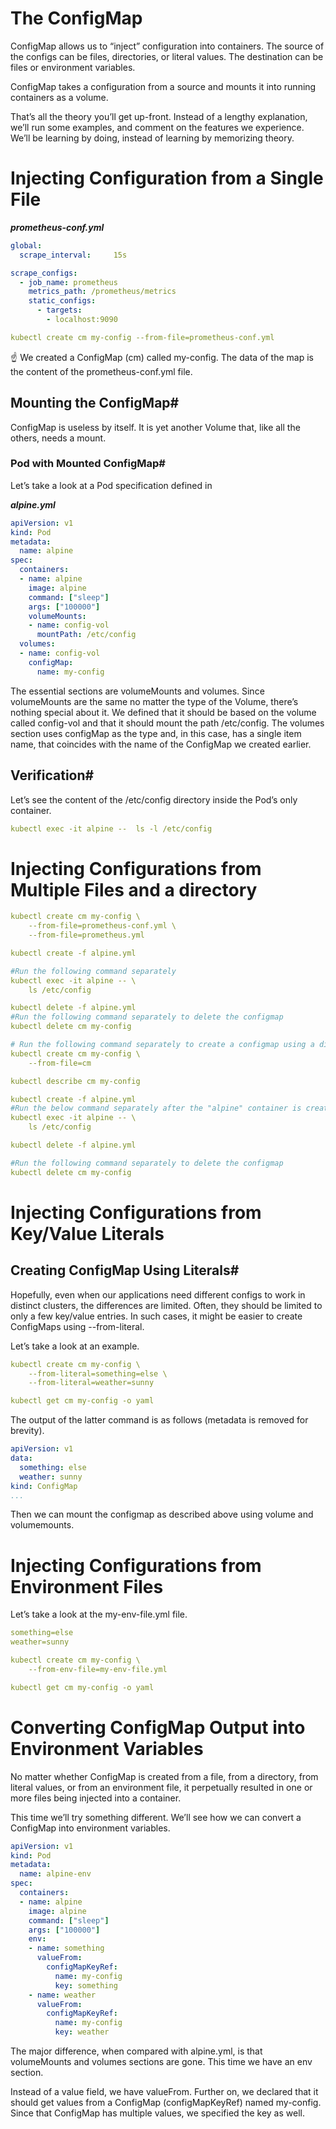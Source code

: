# The ConfigMap
ConfigMap allows us to “inject” configuration into containers. The source of the configs can be files, directories, or literal values. The destination can be files or environment variables.

ConfigMap takes a configuration from a source and mounts it into running containers as a volume.

That’s all the theory you’ll get up-front. Instead of a lengthy explanation, we’ll run some examples, and comment on the features we experience. We’ll be learning by doing, instead of learning by memorizing theory.

# Injecting Configuration from a Single File 

***prometheus-conf.yml***

```yaml
global:
  scrape_interval:     15s

scrape_configs:
  - job_name: prometheus
    metrics_path: /prometheus/metrics
    static_configs:
      - targets:
        - localhost:9090
```


```yaml
kubectl create cm my-config --from-file=prometheus-conf.yml
```

☝️ We created a ConfigMap (cm) called my-config. The data of the map is the content of the prometheus-conf.yml file.

## Mounting the ConfigMap#
ConfigMap is useless by itself. It is yet another Volume that, like all the others, needs a mount.

### Pod with Mounted ConfigMap#
Let’s take a look at a Pod specification defined in 

***alpine.yml***

```yaml
apiVersion: v1
kind: Pod
metadata:
  name: alpine
spec:
  containers:
  - name: alpine
    image: alpine
    command: ["sleep"]
    args: ["100000"]
    volumeMounts:
    - name: config-vol
      mountPath: /etc/config
  volumes:
  - name: config-vol
    configMap:
      name: my-config
```
The essential sections are volumeMounts and volumes. Since volumeMounts are the same no matter the type of the Volume, there’s nothing special about it. We defined that it should be based on the volume called config-vol and that it should mount the path /etc/config. The volumes section uses configMap as the type and, in this case, has a single item name, that coincides with the name of the ConfigMap we created earlier.

## Verification#
Let’s see the content of the /etc/config directory inside the Pod’s only container.

```yaml
kubectl exec -it alpine --  ls -l /etc/config
```
# Injecting Configurations from Multiple Files and a directory

```yaml
kubectl create cm my-config \
    --from-file=prometheus-conf.yml \
    --from-file=prometheus.yml

kubectl create -f alpine.yml

#Run the following command separately
kubectl exec -it alpine -- \
    ls /etc/config

kubectl delete -f alpine.yml
#Run the following command separately to delete the configmap
kubectl delete cm my-config

# Run the following command separately to create a configmap using a directory
kubectl create cm my-config \
    --from-file=cm

kubectl describe cm my-config

kubectl create -f alpine.yml
#Run the below command separately after the "alpine" container is created
kubectl exec -it alpine -- \
    ls /etc/config

kubectl delete -f alpine.yml

#Run the following command separately to delete the configmap
kubectl delete cm my-config
```

# Injecting Configurations from Key/Value Literals

## Creating ConfigMap Using Literals#
Hopefully, even when our applications need different configs to work in distinct clusters, the differences are limited. Often, they should be limited to only a few key/value entries. In such cases, it might be easier to create ConfigMaps using --from-literal.

Let’s take a look at an example.

```yaml
kubectl create cm my-config \
    --from-literal=something=else \
    --from-literal=weather=sunny

kubectl get cm my-config -o yaml
```

The output of the latter command is as follows (metadata is removed for brevity).

```yaml
apiVersion: v1
data:
  something: else
  weather: sunny
kind: ConfigMap
...
```
Then we can mount the configmap as described above using volume and volumemounts.

# Injecting Configurations from Environment Files
Let’s take a look at the my-env-file.yml file.

```yaml
something=else
weather=sunny
```

```yaml
kubectl create cm my-config \
    --from-env-file=my-env-file.yml

kubectl get cm my-config -o yaml
```

# Converting ConfigMap Output into Environment Variables

No matter whether ConfigMap is created from a file, from a directory, from literal values, or from an environment file, it perpetually resulted in one or more files being injected into a container.

This time we’ll try something different. We’ll see how we can convert a ConfigMap into environment variables.

```yaml
apiVersion: v1
kind: Pod
metadata:
  name: alpine-env
spec:
  containers:
  - name: alpine
    image: alpine
    command: ["sleep"]
    args: ["100000"]
    env:
    - name: something
      valueFrom:
        configMapKeyRef:
          name: my-config
          key: something
    - name: weather
      valueFrom:
        configMapKeyRef:
          name: my-config
          key: weather
```

The major difference, when compared with alpine.yml, is that volumeMounts and volumes sections are gone. This time we have an env section.

Instead of a value field, we have valueFrom. Further on, we declared that it should get values from a ConfigMap (configMapKeyRef) named my-config. Since that ConfigMap has multiple values, we specified the key as well.















